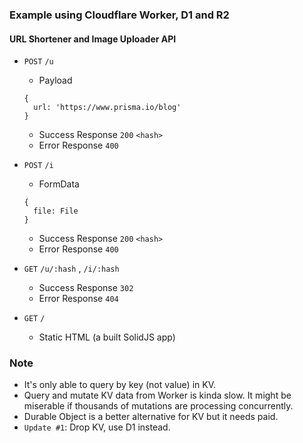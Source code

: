### Example using Cloudflare Worker, D1 and R2

#### URL Shortener and Image Uploader API

- `POST` `/u`

  - Payload

  ```
  {
    url: 'https://www.prisma.io/blog'
  }
  ```

  - Success Response `200` `<hash>`
  - Error Response `400`

- `POST` `/i`

  - FormData

  ```
  {
    file: File
  }
  ```

  - Success Response `200` `<hash>`
  - Error Response `400`

- `GET` `/u/:hash` , `/i/:hash`

  - Success Response `302`
  - Error Response `404`

- `GET` `/`
  - Static HTML (a built SolidJS app)

### Note

- It's only able to query by key (not value) in KV.
- Query and mutate KV data from Worker is kinda slow. It might be miserable if thousands of mutations are processing
  concurrently.
- Durable Object is a better alternative for KV but it needs paid.
- `Update #1`: Drop KV, use D1 instead.